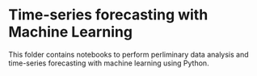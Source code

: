 # Time-series forecasting with Machine Learning

This folder contains notebooks to perform perliminary data analysis and time-series forecasting with machine learning using Python.




